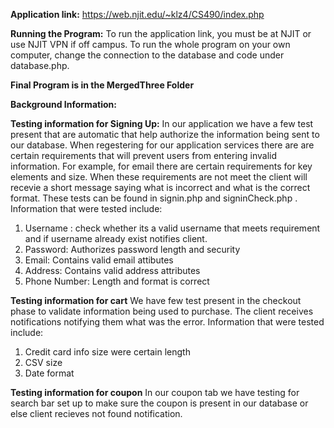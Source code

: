 **Application link:** https://web.njit.edu/~klz4/CS490/index.php

**Running the Program:**
To run the application link, you must be at NJIT or use NJIT VPN if off campus. To run the whole program on your own computer, change the connection to the database and code under database.php.

**Final Program is in the MergedThree Folder**

**Background Information:** 

**Testing information for Signing Up:**
In our application we have a few test present that are automatic that help authorize the information being sent to our database. When regestering for our application services there are are certain requirements that will prevent users from entering invalid information. For example, for email there are certain requirements for key elements and size. When these requirements are not meet the client will recevie a short message saying what is incorrect and what is the correct format. These tests can be found in signin.php and signinCheck.php . 
Information that were tested include:
1. Username : check whether its a valid username that meets requirement and if username already exist notifies client. 
2. Password: Authorizes password length and security
3. Email: Contains valid email attibutes
4. Address: Contains valid address attributes
5. Phone Number: Length and format is correct

**Testing information for cart**
We have few test present in the checkout phase to validate information being used to purchase. The client receives notifications notifying them what was the error.
Information that were tested include:
1. Credit card info size were certain length
2. CSV size
3. Date format 

**Testing information for coupon**
In our coupon tab we have testing for search bar set up to make sure the coupon is present in our database or else client recieves not found notification.
